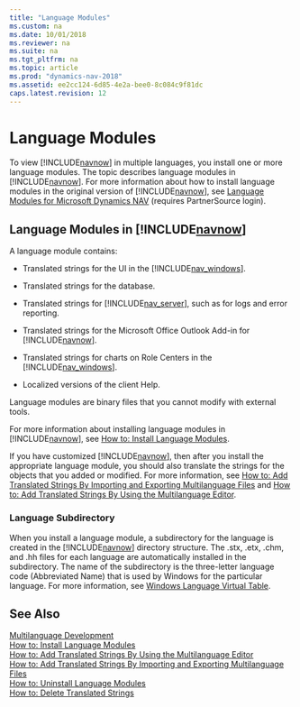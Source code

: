 ```yaml
---
title: "Language Modules"
ms.custom: na
ms.date: 10/01/2018
ms.reviewer: na
ms.suite: na
ms.tgt_pltfrm: na
ms.topic: article
ms.prod: "dynamics-nav-2018"
ms.assetid: ee2cc124-6d85-4e2a-bee0-8c084c9f81dc
caps.latest.revision: 12
---
```

# Language Modules
To view [!INCLUDE[navnow](includes/navnow_md.md)] in multiple languages, you install one or more language modules. The topic describes language modules in [!INCLUDE[navnow](includes/navnow_md.md)]. For more information about how to install language modules in the original version of [!INCLUDE[navnow](includes/navnow_md.md)], see [Language Modules for Microsoft Dynamics NAV](https://go.microsoft.com/fwlink/?LinkId=157364) \(requires PartnerSource login\).  
  
## Language Modules in [!INCLUDE[navnow](includes/navnow_md.md)]  
 A language module contains:  
  
-   Translated strings for the UI in the [!INCLUDE[nav_windows](includes/nav_windows_md.md)].  
  
-   Translated strings for the database.  
  
-   Translated strings for [!INCLUDE[nav_server](includes/nav_server_md.md)], such as for logs and error reporting.  
  
-   Translated strings for the Microsoft Office Outlook Add-in for [!INCLUDE[navnow](includes/navnow_md.md)].  
  
-   Translated strings for charts on Role Centers in the [!INCLUDE[nav_windows](includes/nav_windows_md.md)].  
  
-   Localized versions of the client Help.  
  
 Language modules are binary files that you cannot modify with external tools.  
  
 For more information about installing language modules in [!INCLUDE[navnow](includes/navnow_md.md)], see [How to: Install Language Modules](How-to--Install-Language-Modules.md).  
  
 If you have customized [!INCLUDE[navnow](includes/navnow_md.md)], then after you install the appropriate language module, you should also translate the strings for the objects that you added or modified. For more information, see [How to: Add Translated Strings By Importing and Exporting Multilanguage Files](How-to--Add-Translated-Strings-By-Importing-and-Exporting-Multilanguage-Files.md) and [How to: Add Translated Strings By Using the Multilanguage Editor](How-to--Add-Translated-Strings-By-Using-the-Multilanguage-Editor.md).  
  
### Language Subdirectory  
 When you install a language module, a subdirectory for the language is created in the [!INCLUDE[navnow](includes/navnow_md.md)] directory structure. The .stx, .etx, .chm, and .hh files for each language are automatically installed in the subdirectory. The name of the subdirectory is the three-letter language code \(Abbreviated Name\) that is used by Windows for the particular language. For more information, see [Windows Language Virtual Table](Windows-Language-Virtual-Table.md).  
  
## See Also  
 [Multilanguage Development](Multilanguage-Development.md)   
 [How to: Install Language Modules](How-to--Install-Language-Modules.md)   
 [How to: Add Translated Strings By Using the Multilanguage Editor](How-to--Add-Translated-Strings-By-Using-the-Multilanguage-Editor.md)   
 [How to: Add Translated Strings By Importing and Exporting Multilanguage Files](How-to--Add-Translated-Strings-By-Importing-and-Exporting-Multilanguage-Files.md)   
 [How to: Uninstall Language Modules](How-to--Uninstall-Language-Modules.md)   
 [How to: Delete Translated Strings](How-to--Delete-Translated-Strings.md)
